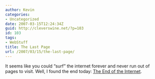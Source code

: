 ```yaml
---
author: Kevin
categories:
- Uncategorized
date: 2007-03-15T12:24:34Z
guid: http://cleverswine.net/?p=103
id: 103
tags:
- WebStuff
title: The Last Page
url: /2007/03/15/the-last-page/
---
```


It seems like you could &#8220;surf&#8221; the internet forever and never run out of pages to visit. Well, I found the end today: [The End of the Internet](http://www.shibumi.org/eoti.htm).